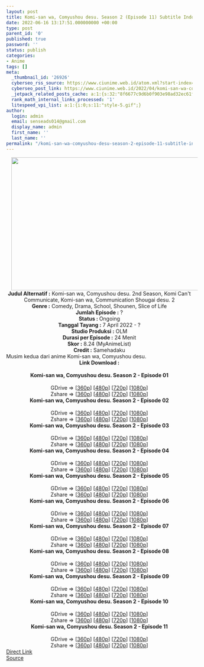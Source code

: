 ```yaml
---
layout: post
title: Komi-san wa, Comyushou desu. Season 2 (Episode 11) Subtitle Indonesia
date: 2022-06-16 13:17:51.000000000 +00:00
type: post
parent_id: '0'
published: true
password: ''
status: publish
categories:
- Anime
tags: []
meta:
  _thumbnail_id: '26926'
  cyberseo_rss_source: https://www.ciunime.web.id/atom.xml?start-index=1
  cyberseo_post_link: https://www.ciunime.web.id/2022/04/komi-san-wa-comyushou-desu-season-2.html
  _jetpack_related_posts_cache: a:1:{s:32:"8f6677c9d6b0f903e98ad32ec61f8deb";a:2:{s:7:"expires";i:1663180072;s:7:"payload";a:3:{i:0;a:1:{s:2:"id";i:28249;}i:1;a:1:{s:2:"id";i:27849;}i:2;a:1:{s:2:"id";i:27025;}}}}
  rank_math_internal_links_processed: '1'
  litespeed_vpi_list: a:1:{i:0;s:11:"style-5.gif";}
author:
  login: admin
  email: senseads014@gmail.com
  display_name: admin
  first_name: ''
  last_name: ''
permalink: "/komi-san-wa-comyushou-desu-season-2-episode-11-subtitle-indonesia/"
---
```

<div class="separator" style="clear: both; text-align: center;"><a href="https://blogger.googleusercontent.com/img/b/R29vZ2xl/AVvXsEhjwTD83WHfkioDiHdpY3Fr9ICfh4pycYbgxyRBvute5chFWnVvvZ4jQ1V5bLIF2KkaByj7cNcfeB6lVgctnJwarLw-cglYwvTtGGCNEJqb2H0q-HNa8lWFS9o0Ci1jG3Qq6WB5AvY44LunGNA1y1HRdOiGjO_Tt1uZoyWHHOVcVUWxZX6OZEro6brs/s1280/Komi-san%20wa,%20Comyushou%20desu.%20Season%202.jpg" style="margin-left: 1em; margin-right: 1em;"><img border="0" data-original-height="720" data-original-width="1280" height="360" src="{{ site.baseurl }}/assets/2022/06/Komi-san%20wa,%20Comyushou%20desu.%20Season%202.jpg" width="640" /></a></div>
<div class="separator" style="clear: both; text-align: center;"></div>
<div style="text-align: center;"><b>Judul</b><b><b> Alternatif</b> :</b> Komi-san wa, Comyushou desu. 2nd Season,&nbsp;Komi Can't Communicate, Komi-san wa, Communication Shougai desu. 2</div>
<div style="text-align: center;"><b><b>Genre :</b></b> Comedy, Drama, School, Shounen, Slice of Life</div>
<div style="text-align: center;"><b>Jumlah Episode :</b> ?<br /><b>Status :&nbsp;</b>Ongoing<br /><b>Tanggal Tayang :</b> 7 April&nbsp;2022 - ?<br /><b>Studio Produksi :</b>&nbsp;OLM<br /><b>Durasi per Episode :</b> 24 Menit</div>
<div style="text-align: center;"><b>Skor :</b> 8.24 (MyAnimeList)</div>
<div style="text-align: center;"><b>Credit :</b>&nbsp;Samehadaku</div>
<div style="text-align: center;"></div>
<div style="text-align: justify;">Musim kedua dari anime&nbsp;Komi-san wa, Comyushou desu.</div>
<div style="text-align: justify;"></div>
<div style="text-align: justify;"></div>
<div style="text-align: center;">
<div style="text-align: center;">
<div style="text-align: left;">
<div style="text-align: center;"><b>Link Download :</b></div>
<div style="text-align: center;"><b><br /></b></div>
<div style="text-align: center;"><span style="text-align: left;"><b>Komi-san wa, Comyushou desu. Season 2&nbsp;</b></span><b>- Episode 01</b></div>
<div style="text-align: center;"><b><br /></b></div>
<div style="text-align: center;">GDrive =&gt; [<a href="http://www.solidfiles.com/v/Qnpe36DjBpGrM" target="_blank" rel="noopener">360p</a>] [<a href="https://acefile.co/f/72012542/neonime_mbak-komi-susah-ngomong-musim-kedua-01-480p-zip" target="_blank" rel="noopener">480p</a>] [<a href="https://acefile.co/f/72012759/neonime_mbak-komi-susah-ngomong-musim-kedua-01-720p-zip" target="_blank" rel="noopener">720p</a>] [<a href="https://acefile.co/f/72013112/neonime_mbak-komi-susah-ngomong-musim-kedua-01-1080p-zip" target="_blank" rel="noopener">1080p</a>]</div>
<div style="text-align: center;">Zshare =&gt; [<a href="https://www111.zippyshare.com/v/q1EPAzSO/file.html" target="_blank" rel="noopener">360p</a>] [<a href="https://www111.zippyshare.com/v/g4dHJLzL/file.html" target="_blank" rel="noopener">480p</a>] [<a href="https://www109.zippyshare.com/v/RB3RFAS5/file.html" target="_blank" rel="noopener">720p</a>] [<a href="https://www64.zippyshare.com/v/HWCEjy3u/file.html" target="_blank" rel="noopener">1080p</a>]</div>
<div style="text-align: center;"></div>
<div style="text-align: center;">
<div><span style="text-align: left;"><b>Komi-san wa, Comyushou desu. Season 2&nbsp;</b></span><b>- Episode 02</b></div>
<div><b><br /></b></div>
<div>GDrive =&gt; [<a href="https://acefile.co/f/72582439/kumisan-s2-2-360p-samehadaku-care-mp4" target="_blank" rel="noopener">360p</a>] [<a href="https://acefile.co/f/72582441/kumisan-s2-2-480p-samehadaku-care-mp4" target="_blank" rel="noopener">480p</a>] [<a href="https://acefile.co/f/72582459/kumisan-s2-2-mp4hd-samehadaku-care-mp4" target="_blank" rel="noopener">720p</a>] [<a href="https://acefile.co/f/72582455/kumisan-s2-2-fullhd-samehadaku-care-mp4" target="_blank" rel="noopener">1080p</a>]</div>
<div>Zshare =&gt; [<a href="https://www15.zippyshare.com/v/TmXgpsZD/file.html" target="_blank" rel="noopener">360p</a>] [<a href="https://www15.zippyshare.com/v/BkD0h2oi/file.html" target="_blank" rel="noopener">480p</a>] [<a href="https://www15.zippyshare.com/v/mkOMo6Bk/file.html" target="_blank" rel="noopener">720p</a>] [<a href="https://www15.zippyshare.com/v/9Kiaqb9J/file.html" target="_blank" rel="noopener">1080p</a>]</div>
<div></div>
<div>
<div><span style="text-align: left;"><b>Komi-san wa, Comyushou desu. Season 2&nbsp;</b></span><b>- Episode 03</b></div>
<div><b><br /></b></div>
<div>GDrive =&gt; [<a href="https://acefile.co/f/73152799/kumisan-s2-3-360p-samehadaku-care-mp4" target="_blank" rel="noopener">360p</a>] [<a href="https://acefile.co/f/73152802/kumisan-s2-3-480p-samehadaku-care-mp4" target="_blank" rel="noopener">480p</a>] [<a href="https://acefile.co/f/73152811/kumisan-s2-3-mp4hd-samehadaku-care-mp4" target="_blank" rel="noopener">720p</a>] [<a href="https://acefile.co/f/73152976/kumisan-s2-3-fullhd-samehadaku-care-mp4" target="_blank" rel="noopener">1080p</a>]</div>
<div>Zshare =&gt; [<a href="https://www101.zippyshare.com/v/mscEubX2/file.html" target="_blank" rel="noopener">360p</a>] [<a href="https://www101.zippyshare.com/v/Sr27mohv/file.html" target="_blank" rel="noopener">480p</a>] [<a href="https://www101.zippyshare.com/v/pC8GFOXs/file.html" target="_blank" rel="noopener">720p</a>] [<a href="https://www86.zippyshare.com/v/vYx9xGzN/file.html" target="_blank" rel="noopener">1080p</a>]</div>
</div>
<div></div>
<div>
<div><span style="text-align: left;"><b>Komi-san wa, Comyushou desu. Season 2&nbsp;</b></span><b>- Episode 04</b></div>
<div><b><br /></b></div>
<div>GDrive =&gt; [<a href="https://acefile.co/f/73670167/kumisan-s2-4-360p-samehadaku-care-mp4" target="_blank" rel="noopener">360p</a>] [<a href="https://acefile.co/f/73670173/kumisan-s2-4-480p-samehadaku-care-mp4" target="_blank" rel="noopener">480p</a>] [<a href="https://acefile.co/f/73670179/kumisan-s2-4-mp4hd-samehadaku-care-mp4" target="_blank" rel="noopener">720p</a>] [<a href="https://acefile.co/f/73670483/kumisan-s2-4-fullhd-samehadaku-care-mp4" target="_blank" rel="noopener">1080p</a>]</div>
<div>Zshare =&gt; [<a href="https://www68.zippyshare.com/v/60Nz8PTA/file.html" target="_blank" rel="noopener">360p</a>] [<a href="https://www68.zippyshare.com/v/6qff5chx/file.html" target="_blank" rel="noopener">480p</a>] [<a href="https://www68.zippyshare.com/v/H6xIH0Yk/file.html" target="_blank" rel="noopener">720p</a>] [<a href="https://www59.zippyshare.com/v/VaWjw5Dx/file.html" target="_blank" rel="noopener">1080p</a>]</div>
</div>
<div></div>
<div>
<div><span style="text-align: left;"><b>Komi-san wa, Comyushou desu. Season 2&nbsp;</b></span><b>- Episode 05</b></div>
<div><b><br /></b></div>
<div>GDrive =&gt; [<a href="https://acefile.co/f/74101908/kumisan-s2-5-360p-samehadaku-care-mp4" target="_blank" rel="noopener">360p</a>] [<a href="https://acefile.co/f/74101918/kumisan-s2-5-480p-samehadaku-care-mp4" target="_blank" rel="noopener">480p</a>] [<a href="https://acefile.co/f/74102054/kumisan-s2-5-mp4hd-samehadaku-care-mp4" target="_blank" rel="noopener">720p</a>] [<a href="https://acefile.co/f/74102809/kumisan-s2-5-fullhd-samehadaku-care-mp4" target="_blank" rel="noopener">1080p</a>]</div>
<div>Zshare =&gt; [<a href="https://www100.zippyshare.com/v/kNVwdqE9/file.html" target="_blank" rel="noopener">360p</a>] [<a href="https://www100.zippyshare.com/v/CRLkKumt/file.html" target="_blank" rel="noopener">480p</a>] [<a href="https://www98.zippyshare.com/v/RHRHcW13/file.html" target="_blank" rel="noopener">720p</a>] [<a href="https://www55.zippyshare.com/v/3imO8IqP/file.html" target="_blank" rel="noopener">1080p</a>]</div>
</div>
<div></div>
<div>
<div><span style="text-align: left;"><b>Komi-san wa, Comyushou desu. Season 2&nbsp;</b></span><b>- Episode 06</b></div>
<div><b><br /></b></div>
<div>GDrive =&gt; [<a href="https://acefile.co/f/74620486/kumisan-s2-6-360p-samehadaku-care-mp4" target="_blank" rel="noopener">360p</a>] [<a href="https://acefile.co/f/74621080/kumisan-s2-6-480p-samehadaku-care-mp4" target="_blank" rel="noopener">480p</a>] [<a href="https://acefile.co/f/74620494/kumisan-s2-6-mp4hd-amehadaku-care-mp4" target="_blank" rel="noopener">720p</a>] [<a href="https://acefile.co/f/74620850/kumisan-s2-6-fullhd-samehadaku-care-mp4" target="_blank" rel="noopener">1080p</a>]</div>
<div>Zshare =&gt; [<a href="https://www48.zippyshare.com/v/OuA2QGvJ/file.html" target="_blank" rel="noopener">360p</a>] [<a href="https://www7.zippyshare.com/v/wpMki6Ef/file.html" target="_blank" rel="noopener">480p</a>] [<a href="https://www48.zippyshare.com/v/XqRwDqIQ/file.html" target="_blank" rel="noopener">720p</a>] [<a href="https://www17.zippyshare.com/v/HUDhpwXq/file.html" target="_blank" rel="noopener">1080p</a>]</div>
</div>
<div></div>
<div>
<div><span style="text-align: left;"><b>Komi-san wa, Comyushou desu. Season 2&nbsp;</b></span><b>- Episode 07</b></div>
<div><b><br /></b></div>
<div>GDrive =&gt; [<a href="https://acefile.co/f/75103206/kumisan-s2-7-360p-samehadaku-care-mp4" target="_blank" rel="noopener">360p</a>] [<a href="https://acefile.co/f/75103211/kumisan-s2-7-480p-samehadaku-care-mp4" target="_blank" rel="noopener">480p</a>] [<a href="https://acefile.co/f/75103296/kumisan-s2-7-mp4hd-samehadaku-care-mp4" target="_blank" rel="noopener">720p</a>] [<a href="https://acefile.co/f/75103682/kumisan-s2-7-fullhd-samehadaku-care-mp4" target="_blank" rel="noopener">1080p</a>]</div>
<div>Zshare =&gt; [<a href="https://www83.zippyshare.com/v/GoeSOpgj/file.html" target="_blank" rel="noopener">360p</a>] [<a href="https://www83.zippyshare.com/v/8OML4gRE/file.html" target="_blank" rel="noopener">480p</a>] [<a href="https://www74.zippyshare.com/v/LonkfnXx/file.html" target="_blank" rel="noopener">720p</a>] [<a href="https://www77.zippyshare.com/v/8548RMRm/file.html" target="_blank" rel="noopener">1080p</a>]</div>
</div>
<div></div>
<div>
<div><span style="text-align: left;"><b>Komi-san wa, Comyushou desu. Season 2&nbsp;</b></span><b>- Episode 08</b></div>
<div><b><br /></b></div>
<div>GDrive =&gt; [<a href="https://acefile.co/f/75579173/kumisan-s2-8-360p-samehadaku-care-mp4" target="_blank" rel="noopener">360p</a>] [<a href="https://acefile.co/f/75579177/kumisan-s2-8-480p-samehadaku-care-mp4" target="_blank" rel="noopener">480p</a>] [<a href="https://acefile.co/f/75579459/kumisan-s2-8-mp4hd-samehadaku-care-mp4" target="_blank" rel="noopener">720p</a>] [<a href="https://acefile.co/f/75579777/kumisan-s2-8-fullhd-samehadaku-care-mp4" target="_blank" rel="noopener">1080p</a>]</div>
<div>Zshare =&gt; [<a href="https://www59.zippyshare.com/v/DqczfkDI/file.html" target="_blank" rel="noopener">360p</a>] [<a href="https://www59.zippyshare.com/v/9amFmTGg/file.html" target="_blank" rel="noopener">480p</a>] [<a href="https://www23.zippyshare.com/v/nWvO7waG/file.html" target="_blank" rel="noopener">720p</a>] [<a href="https://www38.zippyshare.com/v/L4g1aJCf/file.html" target="_blank" rel="noopener">1080p</a>]</div>
</div>
<div></div>
<div>
<div><span style="text-align: left;"><b>Komi-san wa, Comyushou desu. Season 2&nbsp;</b></span><b>- Episode 09</b></div>
<div><b><br /></b></div>
<div>GDrive =&gt; [<a href="https://acefile.co/f/76113281/kumisan-s2-9-360p-samehadaku-care-mp4" target="_blank" rel="noopener">360p</a>] [<a href="https://acefile.co/f/76113288/kumisan-s2-9-480p-samehadaku-care-mp4" target="_blank" rel="noopener">480p</a>] [<a href="https://acefile.co/f/76113297/kumisan-s2-9-mp4hd-samehadaku-care-mp4" target="_blank" rel="noopener">720p</a>] [<a href="https://acefile.co/f/76116471/kumisan-s2-9-fullhd-samehadaku-care-mp4" target="_blank" rel="noopener">1080p</a>]</div>
<div>Zshare =&gt; [<a href="https://www32.zippyshare.com/v/iJ7aaUW2/file.html" target="_blank" rel="noopener">360p</a>] [<a href="https://www32.zippyshare.com/v/vnXnMeLK/file.html" target="_blank" rel="noopener">480p</a>] [<a href="https://www32.zippyshare.com/v/7Cn7vV4g/file.html" target="_blank" rel="noopener">720p</a>] [<a href="https://www30.zippyshare.com/v/NOg9caIn/file.html" target="_blank" rel="noopener">1080p</a>]</div>
</div>
<div></div>
<div>
<div><span style="text-align: left;"><b>Komi-san wa, Comyushou desu. Season 2&nbsp;</b></span><b>- Episode 10</b></div>
<div><b><br /></b></div>
<div>GDrive =&gt; [<a href="https://acefile.co/f/76608996/kumisan-s2-10-360p-samehadaku-care-mp4" target="_blank" rel="noopener">360p</a>] [<a href="https://acefile.co/f/76609001/kumisan-s2-10-480p-samehadaku-care-mp4" target="_blank" rel="noopener">480p</a>] [<a href="https://acefile.co/f/76609197/kumisan-s2-10-mp4hd-samehadaku-care-mp4" target="_blank" rel="noopener">720p</a>] [<a href="https://acefile.co/f/76609518/kumisan-s2-10-fullhd-samehadaku-care-mp4" target="_blank" rel="noopener">1080p</a>]</div>
<div>Zshare =&gt; [<a href="https://www44.zippyshare.com/v/uUYT6iYe/file.html" target="_blank" rel="noopener">360p</a>] [<a href="https://www44.zippyshare.com/v/FKR6wCFq/file.html" target="_blank" rel="noopener">480p</a>] [<a href="https://www85.zippyshare.com/v/mNh2rTee/file.html" target="_blank" rel="noopener">720p</a>] [<a href="https://www4.zippyshare.com/v/D5ZWBSwW/file.html" target="_blank" rel="noopener">1080p</a>]</div>
</div>
<div></div>
<div>
<div><span style="text-align: left;"><b>Komi-san wa, Comyushou desu. Season 2&nbsp;</b></span><b>- Episode 11</b></div>
<div><b><br /></b></div>
<div>GDrive =&gt; [<a href="http://www.solidfiles.com/v/KgrPwYyBDv6v7" target="_blank" rel="noopener">360p</a>] [<a href="https://acefile.co/f/77131315/neonime_mbak-komi-susah-ngomong-musim-kedua-08-480p-zip" target="_blank" rel="noopener">480p</a>] [<a href="https://acefile.co/f/77131320/neonime_mbak-komi-susah-ngomong-musim-kedua-08-720p-zip" target="_blank" rel="noopener">720p</a>] [<a href="https://acefile.co/f/77131324/neonime_mbak-komi-susah-ngomong-musim-kedua-08-1080p-zip" target="_blank" rel="noopener">1080p</a>]</div>
<div>Zshare =&gt; [<a href="https://www44.zippyshare.com/v/64BZVjUA/file.html" target="_blank" rel="noopener">360p</a>] [<a href="https://www105.zippyshare.com/v/n0tckEyS/file.html" target="_blank" rel="noopener">480p</a>] [<a href="https://www79.zippyshare.com/v/CnOls62J/file.html" target="_blank" rel="noopener">720p</a>] [<a href="https://www23.zippyshare.com/v/e6UK3CvR/file.html" target="_blank" rel="noopener">1080p</a>]</div>
</div>
</div>
</div>
</div>
</div>
<link rel="stylesheet" href="https://cdnjs.cloudflare.com/ajax/libs/font-awesome/4.7.0/css/font-awesome.min.css" />
<div class="divbtn"> <a href="https://handymansurrender.com/fihup8buzv?key=94550f7ce39444073321dde3b8782f97" class="btn"><i class="fa fa-download"></i> Direct Link</a> <br /><a href="https://www.ciunime.web.id/2022/04/komi-san-wa-comyushou-desu-season-2.html">Source</a> </div>
